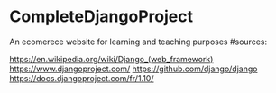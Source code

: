 # CompleteDjangoProject
An ecomerece website for learning and teaching purposes
#sources:

https://en.wikipedia.org/wiki/Django_(web_framework)
https://www.djangoproject.com/
https://github.com/django/django
https://docs.djangoproject.com/fr/1.10/
